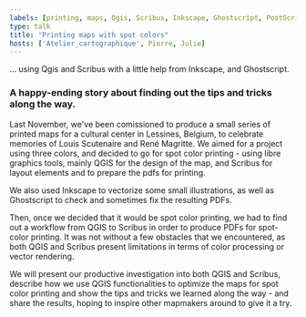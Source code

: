 ```yaml
---
labels: [printing, maps, Qgis, Scribus, Inkscape, Ghostscript, PostScript, toolbox]
type: talk
title: "Printing maps with spot colors"
hosts: ['Atelier_cartographique', Pierre, Julie]
---
```



… using Qgis and Scribus with a little help from Inkscape, and Ghostscript.

### A happy-ending story about finding out the tips and tricks along the way.

Last November, we've been comissioned to produce a small series of printed
maps for a cultural center in Lessines, Belgium, to celebrate memories of
Louis Scutenaire and René Magritte. We aimed for a project using three colors,
and decided to go for spot color printing - using libre graphics tools, mainly
QGIS for the design of the map, and Scribus for layout elements and to prepare
the pdfs for printing.

We also used Inkscape to vectorize some small illustrations, as well as
Ghostscript to check and sometimes fix the resulting PDFs.

Then, once we decided that it would be spot color printing, we had to find
out a workflow from QGIS to Scribus in order to produce PDFs for spot-color
printing. It was not without a few obstacles that we encountered, as both
QGIS and Scribus present limitations in terms of color processing or vector
rendering.

We will present our productive investigation into both QGIS and Scribus,
describe how we use QGIS functionalities to optimize the maps for spot color
printing and show the tips and tricks we learned along the way - and share
the results, hoping to inspire other mapmakers around to give it a try.

